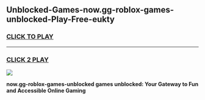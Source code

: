 
## Unblocked-Games-now.gg-roblox-games-unblocked-Play-Free-eukty
<h3>
<a href="https://premium76.site?title=now.gg-roblox-games-unblocked&ref=09A">CLICK TO PLAY</a></h3>
<hr>

<h3>
<a href="https://premium76.site?title=now.gg-roblox-games-unblocked&ref=09A">CLICK 2 PLAY</a>
  
</h3>

<a href="https://premium76.site?title=now.gg-roblox-games-unblocked&ref=09A"><img src="https://clearcache.store/games.png"></a>


**now.gg-roblox-games-unblocked games unblocked: Your Gateway to Fun and Accessible Online Gaming**
